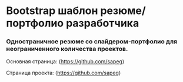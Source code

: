 # Bootstrap шаблон резюме/портфолио разработчика

### Одностраничное резюме со слайдером-портфолио для неограниченного количества проектов.

Основная страница:
(https://github.com/sapeg)

Страница проекта:
(https://github.com/sapeg)

